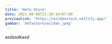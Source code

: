 ```yaml
---
title: 'Hefa Store'
date: 2021-08-06T21:39:14+07:00
previewlink: 'https://wildanstore.netlify.app/'
gambar: 'hefastore/wildan.jpeg'
---
```


asdasdkasd
